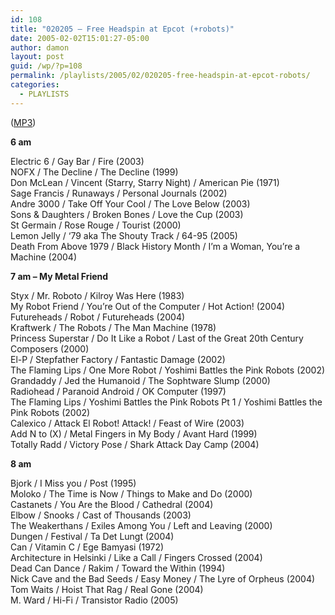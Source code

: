 ```yaml
---
id: 108
title: "020205 – Free Headspin at Epcot (+robots)"
date: 2005-02-02T15:01:27-05:00
author: damon
layout: post
guid: /wp/?p=108
permalink: /playlists/2005/02/020205-free-headspin-at-epcot-robots/
categories:
  - PLAYLISTS
---
```


(<a href="/radio/slipstream020205.mp3">MP3</a>)

**6 am**

Electric 6 / Gay Bar / Fire (2003)  
NOFX / The Decline / The Decline (1999)  
Don McLean / Vincent (Starry, Starry Night) / American Pie (1971)  
Sage Francis / Runaways / Personal Journals (2002)  
Andre 3000 / Take Off Your Cool / The Love Below (2003)  
Sons & Daughters / Broken Bones / Love the Cup (2003)  
St Germain / Rose Rouge / Tourist (2000)  
Lemon Jelly / ‘79 aka The Shouty Track / 64-95 (2005)  
Death From Above 1979 / Black History Month / I’m a Woman, You’re a Machine (2004)

**7 am – My Metal Friend**

Styx / Mr. Roboto / Kilroy Was Here (1983)  
My Robot Friend / You’re Out of the Computer / Hot Action! (2004)  
Futureheads / Robot / Futureheads (2004)  
Kraftwerk / The Robots / The Man Machine (1978)  
Princess Superstar / Do It Like a Robot / Last of the Great 20th Century Composers (2000)  
El-P / Stepfather Factory / Fantastic Damage (2002)  
The Flaming Lips / One More Robot / Yoshimi Battles the Pink Robots (2002)  
Grandaddy / Jed the Humanoid / The Sophtware Slump (2000)  
Radiohead / Paranoid Android / OK Computer (1997)  
The Flaming Lips / Yoshimi Battles the Pink Robots Pt 1 / Yoshimi Battles the Pink Robots (2002)  
Calexico / Attack El Robot! Attack! / Feast of Wire (2003)  
Add N to (X) / Metal Fingers in My Body / Avant Hard (1999)  
Totally Radd / Victory Pose / Shark Attack Day Camp (2004)

**8 am**

Bjork / I Miss you / Post (1995)  
Moloko / The Time is Now / Things to Make and Do (2000)  
Castanets / You Are the Blood / Cathedral (2004)  
Elbow / Snooks / Cast of Thousands (2003)  
The Weakerthans / Exiles Among You / Left and Leaving (2000)  
Dungen / Festival / Ta Det Lungt (2004)  
Can / Vitamin C / Ege Bamyasi (1972)  
Architecture in Helsinki / Like a Call / Fingers Crossed (2004)  
Dead Can Dance / Rakim / Toward the Within (1994)  
Nick Cave and the Bad Seeds / Easy Money / The Lyre of Orpheus (2004)  
Tom Waits / Hoist That Rag / Real Gone (2004)  
M. Ward / Hi-Fi / Transistor Radio (2005)

